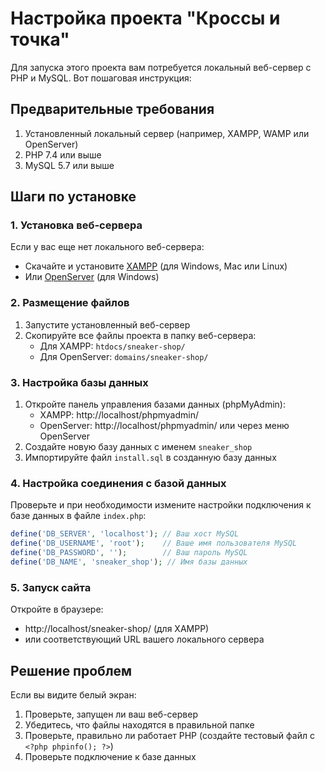 
# Настройка проекта "Кроссы и точка"

Для запуска этого проекта вам потребуется локальный веб-сервер с PHP и MySQL. Вот пошаговая инструкция:

## Предварительные требования
1. Установленный локальный сервер (например, XAMPP, WAMP или OpenServer)
2. PHP 7.4 или выше
3. MySQL 5.7 или выше

## Шаги по установке

### 1. Установка веб-сервера
Если у вас еще нет локального веб-сервера:
- Скачайте и установите [XAMPP](https://www.apachefriends.org/ru/index.html) (для Windows, Mac или Linux)
- Или [OpenServer](https://ospanel.io/) (для Windows)

### 2. Размещение файлов
1. Запустите установленный веб-сервер
2. Скопируйте все файлы проекта в папку веб-сервера:
   - Для XAMPP: `htdocs/sneaker-shop/`
   - Для OpenServer: `domains/sneaker-shop/`

### 3. Настройка базы данных
1. Откройте панель управления базами данных (phpMyAdmin):
   - XAMPP: http://localhost/phpmyadmin/
   - OpenServer: http://localhost/phpmyadmin/ или через меню OpenServer
2. Создайте новую базу данных с именем `sneaker_shop`
3. Импортируйте файл `install.sql` в созданную базу данных

### 4. Настройка соединения с базой данных
Проверьте и при необходимости измените настройки подключения к базе данных в файле `index.php`:
```php
define('DB_SERVER', 'localhost'); // Ваш хост MySQL
define('DB_USERNAME', 'root');    // Ваше имя пользователя MySQL
define('DB_PASSWORD', '');        // Ваш пароль MySQL
define('DB_NAME', 'sneaker_shop'); // Имя базы данных
```

### 5. Запуск сайта
Откройте в браузере:
- http://localhost/sneaker-shop/ (для XAMPP)
- или соответствующий URL вашего локального сервера

## Решение проблем
Если вы видите белый экран:
1. Проверьте, запущен ли ваш веб-сервер
2. Убедитесь, что файлы находятся в правильной папке
3. Проверьте, правильно ли работает PHP (создайте тестовый файл с `<?php phpinfo(); ?>`)
4. Проверьте подключение к базе данных
